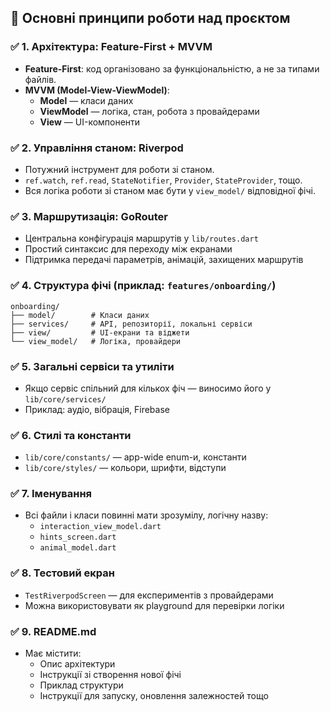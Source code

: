 ## 🧠 Основні принципи роботи над проєктом

### ✅ 1. Архітектура: Feature-First + MVVM
- **Feature-First**: код організовано за функціональністю, а не за типами файлів.
- **MVVM (Model-View-ViewModel)**:
  - **Model** — класи даних
  - **ViewModel** — логіка, стан, робота з провайдерами
  - **View** — UI-компоненти

### ✅ 2. Управління станом: Riverpod
- Потужний інструмент для роботи зі станом.
- `ref.watch`, `ref.read`, `StateNotifier`, `Provider`, `StateProvider`, тощо.
- Вся логіка роботи зі станом має бути у `view_model/` відповідної фічі.

### ✅ 3. Маршрутизація: GoRouter
- Центральна конфігурація маршрутів у `lib/routes.dart`
- Простий синтаксис для переходу між екранами
- Підтримка передачі параметрів, анімацій, захищених маршрутів

### ✅ 4. Структура фічі (приклад: `features/onboarding/`)
```
onboarding/
├── model/        # Класи даних
├── services/     # API, репозиторії, локальні сервіси
├── view/         # UI-екрани та віджети
└── view_model/   # Логіка, провайдери
```

### ✅ 5. Загальні сервіси та утиліти
- Якщо сервіс спільний для кількох фіч — виносимо його у `lib/core/services/`
- Приклад: аудіо, вібрація, Firebase

### ✅ 6. Стилі та константи
- `lib/core/constants/` — app-wide enum-и, константи
- `lib/core/styles/` — кольори, шрифти, відступи

### ✅ 7. Іменування
- Всі файли і класи повинні мати зрозумілу, логічну назву:
  - `interaction_view_model.dart`
  - `hints_screen.dart`
  - `animal_model.dart`

### ✅ 8. Тестовий екран
- `TestRiverpodScreen` — для експериментів з провайдерами
- Можна використовувати як playground для перевірки логіки

### ✅ 9. README.md
- Має містити:
  - Опис архітектури
  - Інструкції зі створення нової фічі
  - Приклад структури
  - Інструкції для запуску, оновлення залежностей тощо

